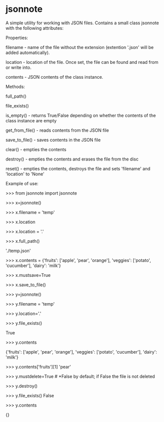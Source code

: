 # jsonnote
 A simple utility for working with JSON files. Contains a small class jsonnote with the following attributes:

Properties:

   filename - name of the file without the extension (extention '.json' will be added automatically).

   location - location of the file. Once set, the file can be found and read from or write into.

   contents - JSON contents of the class instance.

Methods:

   full_path()

   file_exists()

   is_empty()      - returns True/False depending on whether the contents of the class instance are empty

   get_from_file() - reads contents from the JSON file

   save_to_file()  - saves contents in the JSON  file

   clear()         - empties the contents

   destroy()       - empties the contents and erases the file from the disc

   reset()         - empties the contents, destroys the file and sets 'filename' and 'location' to 'None'

   Example of use:

 \>>> from jsonnote import jsonnote
 
 \>>> x=jsonnote()
 
 \>>> x.filename = 'temp'
 
 \>>> x.location
 
 \>>> x.location = '.'
 
 \>>> x.full_path()
 
 './temp.json'
 
 \>>> x.contents = {'fruits': ['apple', 'pear', 'orange'], 'veggies': ['potato', 'cucumber'], 'dairy': 'milk'}
 
 \>>> x.mustsave=True

\>>> x.save_to_file()


\>>> y=jsonnote()

\>>> y.filename = 'temp'

\>>> y.location='.'

\>>> y.file_exists()

True

\>>> y.contents

{'fruits': ['apple', 'pear', 'orange'], 'veggies': ['potato', 'cucumber'], 'dairy': 'milk'}

\>>> y.contents['fruits'][1]
'pear'

\>>> y.mustdelete=True # *False by default; if False the file is not deleted

\>>> y.destroy()

\>>> y.file_exists()
False

\>>> y.contents

{}
